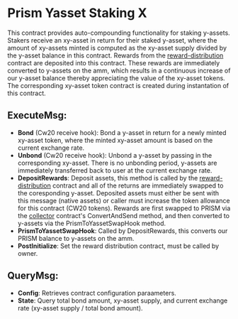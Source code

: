 # Prism Yasset Staking X

This contract provides auto-compounding functionality for staking y-assets.  Stakers receive an xy-asset in return for their staked y-asset, where the amount of xy-assets minted is computed as the xy-asset supply divided by the y-asset balance in this contract.  Rewards from the [reward-distribution](contracts/prism-reward-distribution) contract are deposited into this contract.  These rewards are immediately converted to y-assets on the amm, which results in a continuous increase of our y-asset balance thereby appreciating the value of the xy-asset tokens. The corresponding xy-asset token contract is created during instantation of this contract.  

## ExecuteMsg:
  - **Bond** (Cw20 receive hook): Bond a y-asset in return for a newly minted xy-asset token, where the minted xy-asset amount is based on the current exchange rate. 
  - **Unbond** (Cw20 receive hook): Unbond a y-asset by passing in the corresponding xy-asset.  There is no unbonding period, y-assets are immediately transferred back to user at the current exchange rate.  
  - **DepositRewards**: Deposit assets, this method is called by the [reward-distribution](contracts/prism-reward-distribution) contract and all of the returns are immediately swapped to the coresponding y-asset.  Deposited assets must either be sent with this message (native assets) or caller must increase the token allowance for this contract (CW20 tokens).  Rewards are first swapped to PRISM via the [collector](contracts/prism-collector) contract's ConvertAndSend method, and then converted to y-assets via the PrismToYassetSwapHook method.
  - **PrismToYassetSwapHook**: Called by DepositRewards, this converts our PRISM balance to y-assets on the amm.
  - **PostInitialize**: Set the reward distribution contract, must be called by owner.

## QueryMsg:
  - **Config**: Retrieves contract configuration paraameters. 
  - **State**: Query total bond amount, xy-asset supply, and current exchange rate (xy-asset supply / total bond amount).  
